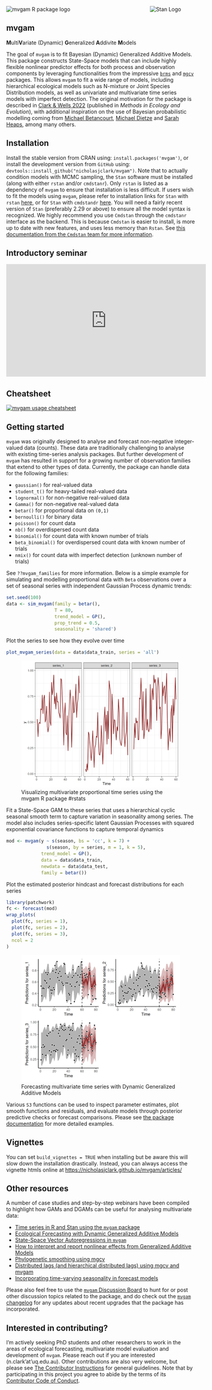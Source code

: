 
<br> <br>

<img src="man/figures/mvgam_logo.png" width = 120 alt="mvgam R package logo"/>[<img src="https://raw.githubusercontent.com/stan-dev/logos/master/logo_tm.png" align="right" width=120 alt="Stan Logo"/>](https://mc-stan.org/)

## mvgam

**M**ulti**V**ariate (Dynamic) **G**eneralized **A**ddivite **M**odels

The goal of `mvgam` is to fit Bayesian (Dynamic) Generalized Additive
Models. This package constructs State-Space models that can include
highly flexible nonlinear predictor effects for both process and
observation components by leveraging functionalities from the impressive
<a href="https://paulbuerkner.com/brms/"
target="_blank"><code>brms</code></a> and
<a href="https://cran.r-project.org/web/packages/mgcv/index.html"
target="_blank"><code>mgcv</code></a> packages. This allows `mvgam` to
fit a wide range of models, including hierarchical ecological models
such as N-mixture or Joint Species Distribution models, as well as
univariate and multivariate time series models with imperfect detection.
The original motivation for the package is described in <a
href="https://besjournals.onlinelibrary.wiley.com/doi/10.1111/2041-210X.13974"
target="_blank">Clark &amp; Wells 2022</a> (published in *Methods in
Ecology and Evolution*), with additional inspiration on the use of
Bayesian probabilistic modelling coming from
<a href="https://betanalpha.github.io/writing/" target="_blank">Michael
Betancourt</a>,
<a href="https://www.bu.edu/earth/profiles/michael-dietze/"
target="_blank">Michael Dietze</a> and
<a href="https://www.durham.ac.uk/staff/sarah-e-heaps/"
target="_blank">Sarah Heaps</a>, among many others.

## Installation

Install the stable version from CRAN using: `install.packages('mvgam')`,
or install the development version from `GitHub` using:
`devtools::install_github("nicholasjclark/mvgam")`. Note that to
actually condition models with MCMC sampling, the `Stan` software must
be installed (along with either `rstan` and/or `cmdstanr`). Only `rstan`
is listed as a dependency of `mvgam` to ensure that installation is less
difficult. If users wish to fit the models using `mvgam`, please refer
to installation links for `Stan` with `rstan`
[here](https://mc-stan.org/users/interfaces/rstan), or for `Stan` with
`cmdstandr` [here](https://mc-stan.org/cmdstanr/). You will need a
fairly recent version of `Stan` (preferably 2.29 or above) to ensure all
the model syntax is recognized. We highly recommend you use `Cmdstan`
through the `cmdstanr` interface as the backend. This is because
`Cmdstan` is easier to install, is more up to date with new features,
and uses less memory than `Rstan`. See [this documentation from the
`Cmdstan` team for more
information](http://mc-stan.org/cmdstanr/articles/cmdstanr.html#comparison-with-rstan).

## Introductory seminar

<div class="vembedr embed-responsive embed-responsive-16by9">
<div>
<iframe src="https://www.youtube.com/embed/0zZopLlomsQ" width="533" height="300" frameborder="0" allowfullscreen="" data-external="1" class="embed-responsive-item"></iframe>
</div>
</div>

## Cheatsheet

[![`mvgam` usage
cheatsheet](https://github.com/nicholasjclark/mvgam/raw/master/misc/mvgam_cheatsheet.png)](https://github.com/nicholasjclark/mvgam/raw/master/misc/mvgam_cheatsheet.pdf)

## Getting started

`mvgam` was originally designed to analyse and forecast non-negative
integer-valued data (counts). These data are traditionally challenging
to analyse with existing time-series analysis packages. But further
development of `mvgam` has resulted in support for a growing number of
observation families that extend to other types of data. Currently, the
package can handle data for the following families:

- `gaussian()` for real-valued data
- `student_t()` for heavy-tailed real-valued data
- `lognormal()` for non-negative real-valued data
- `Gamma()` for non-negative real-valued data
- `betar()` for proportional data on `(0,1)`
- `bernoulli()` for binary data
- `poisson()` for count data
- `nb()` for overdispersed count data
- `binomial()` for count data with known number of trials
- `beta_binomial()` for overdispersed count data with known number of
  trials
- `nmix()` for count data with imperfect detection (unknown number of
  trials)

See `??mvgam_families` for more information. Below is a simple example
for simulating and modelling proportional data with `Beta` observations
over a set of seasonal series with independent Gaussian Process dynamic
trends:

``` r
set.seed(100)
data <- sim_mvgam(family = betar(),
                  T = 80,
                  trend_model = GP(),
                  prop_trend = 0.5, 
                  seasonality = 'shared')
```

Plot the series to see how they evolve over time

``` r
plot_mvgam_series(data = data$data_train, series = 'all')
```

<figure>
<img src="man/figures/README-beta_sim-1.png"
alt="Visualizing multivariate proportional time series using the mvgam R package #rstats" />
<figcaption aria-hidden="true">Visualizing multivariate proportional
time series using the mvgam R package #rstats</figcaption>
</figure>

Fit a State-Space GAM to these series that uses a hierarchical cyclic
seasonal smooth term to capture variation in seasonality among series.
The model also includes series-specific latent Gaussian Processes with
squared exponential covariance functions to capture temporal dynamics

``` r
mod <- mvgam(y ~ s(season, bs = 'cc', k = 7) +
               s(season, by = series, m = 1, k = 5),
             trend_model = GP(),
             data = data$data_train,
             newdata = data$data_test,
             family = betar())
```

Plot the estimated posterior hindcast and forecast distributions for
each series

``` r
library(patchwork)
fc <- forecast(mod)
wrap_plots(
  plot(fc, series = 1), 
  plot(fc, series = 2), 
  plot(fc, series = 3), 
  ncol = 2
)
```

<figure>
<img src="man/figures/README-beta_fc-1.png"
alt="Forecasting multivariate time series with Dynamic Generalized Additive Models" />
<figcaption aria-hidden="true">Forecasting multivariate time series with
Dynamic Generalized Additive Models</figcaption>
</figure>

Various `S3` functions can be used to inspect parameter estimates, plot
smooth functions and residuals, and evaluate models through posterior
predictive checks or forecast comparisons. Please see [the package
documentation](https://nicholasjclark.github.io/mvgam/reference/index.html)
for more detailed examples.

## Vignettes

You can set `build_vignettes = TRUE` when installing but be aware this
will slow down the installation drastically. Instead, you can always
access the vignette htmls online at
<https://nicholasjclark.github.io/mvgam/articles/>

## Other resources

A number of case studies and step-by-step webinars have been compiled to
highlight how GAMs and DGAMs can be useful for analysing multivariate
data:

- <a
  href="https://www.youtube.com/playlist?list=PLzFHNoUxkCvsFIg6zqogylUfPpaxau_a3"
  target="_blank">Time series in R and Stan using the <code>mvgam</code>
  package</a>
- <a href="https://www.youtube.com/watch?v=0zZopLlomsQ"
  target="_blank">Ecological Forecasting with Dynamic Generalized Additive
  Models</a>
- <a href="https://ecogambler.netlify.app/blog/vector-autoregressions/"
  target="_blank">State-Space Vector Autoregressions in
  <code>mvgam</code></a>
- <a href="https://ecogambler.netlify.app/blog/interpreting-gams/"
  target="_blank">How to interpret and report nonlinear effects from
  Generalized Additive Models</a>
- <a href="https://ecogambler.netlify.app/blog/phylogenetic-smooths-mgcv/"
  target="_blank">Phylogenetic smoothing using mgcv</a>
- <a href="https://ecogambler.netlify.app/blog/distributed-lags-mgcv/"
  target="_blank">Distributed lags (and hierarchical distributed lags)
  using mgcv and mvgam</a>
- <a href="https://ecogambler.netlify.app/blog/time-varying-seasonality/"
  target="_blank">Incorporating time-varying seasonality in forecast
  models</a>

Please also feel free to use the [`mvgam` Discussion
Board](https://github.com/nicholasjclark/mvgam/discussions) to hunt for
or post other discussion topics related to the package, and do check out
the [`mvgam`
changelog](https://nicholasjclark.github.io/mvgam/news/index.html) for
any updates about recent upgrades that the package has incorporated.

## Interested in contributing?

I’m actively seeking PhD students and other researchers to work in the
areas of ecological forecasting, multivariate model evaluation and
development of `mvgam`. Please reach out if you are interested
(n.clark’at’uq.edu.au). Other contributions are also very welcome, but
please see [The Contributor
Instructions](https://github.com/nicholasjclark/mvgam/blob/master/.github/CONTRIBUTING.md)
for general guidelines. Note that by participating in this project you
agree to abide by the terms of its [Contributor Code of
Conduct](https://dplyr.tidyverse.org/CODE_OF_CONDUCT).
